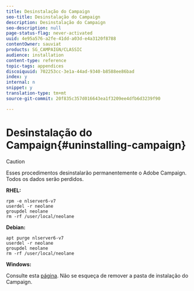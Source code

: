 ```yaml
---
title: Desinstalação do Campaign
seo-title: Desinstalação do Campaign
description: Desinstalação do Campaign
seo-description: null
page-status-flag: never-activated
uuid: 4e95a576-a2fe-41dd-a03d-e4a3120f8788
contentOwner: sauviat
products: SG_CAMPAIGN/CLASSIC
audience: installation
content-type: reference
topic-tags: appendices
discoiquuid: 702253cc-3e1a-44ad-9340-b8588ee86bad
index: y
internal: n
snippet: y
translation-type: tm+mt
source-git-commit: 20f835c357d016643ea1f3209ee4dfb6d3239f90

---
```



# Desinstalação do Campaign{#uninstalling-campaign}

>[!CAUTION]
>
>Esses procedimentos desinstalarão permanentemente o Adobe Campaign. Todos os dados serão perdidos.

**RHEL:**

```
rpm -e nlserver6-v7
userdel -r neolane
groupdel neolane
rm -rf /user/local/neolane
```

**Debian:**

```
apt purge nlserver6-v7
userdel -r neolane
groupdel neolane
rm -rf /user/local/neolane
```

**Windows:**

Consulte esta [página](../../migration/using/migrating-in-windows-for-adobe-campaign-7.md#deleting-and-cleansing-adobe-campaign-previous-version). Não se esqueça de remover a pasta de instalação do Campaign.
